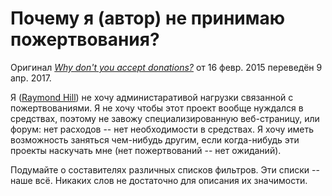 # Почему я (автор) не принимаю пожертвования?
Оригинал [_Why don't you accept donations?_](https://github.com/gorhill/uBlock/wiki/Why-don't-you-accept-donations%3F) от 16 февр. 2015 переведён 9 апр. 2017.

Я ([Raymond Hill](https://github.com/gorhill))  не хочу администаративой нагрузки связанной с пожертвованиями. Я не хочу чтобы этот проект вообще нуждался в средствах, поэтому не завожу специализированную веб-страницу, или форум: нет расходов -- нет необходимости в средствах. Я хочу иметь возможность заняться чем-нибудь другим, если когда-нибудь эти проекты наскучать мне (нет пожертвований -- нет ожиданий).

Подумайте о составителях различных списков фильтров. Эти списки -- наше всё. Никаких слов не достаточно для описания их значимости.